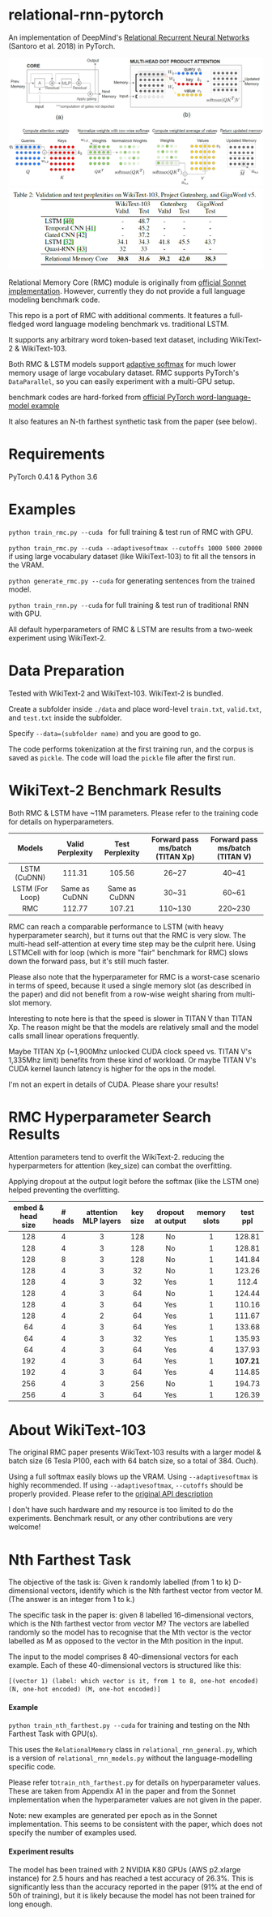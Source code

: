 # relational-rnn-pytorch

An implementation of DeepMind's [Relational Recurrent Neural Networks](https://arxiv.org/abs/1806.01822) (Santoro et al. 2018) in PyTorch.

![](./pics/rmc.png)
![](./pics/rmc_paper_result.png)


Relational Memory Core (RMC) module is originally from [official Sonnet implementation](https://github.com/deepmind/sonnet/blob/master/sonnet/python/modules/relational_memory.py). However, currently they do not provide a full language modeling benchmark code.

This repo is a port of RMC with additional comments. It features a full-fledged word language modeling benchmark vs. traditional LSTM.

It supports any arbitrary word token-based text dataset, including WikiText-2 & WikiText-103.

Both RMC & LSTM models support [adaptive softmax](https://pytorch.org/docs/stable/nn.html#adaptivelogsoftmaxwithloss) for much lower memory usage of large vocabulary dataset. RMC supports PyTorch's `DataParallel`, so you can easily experiment with a multi-GPU setup.

benchmark codes are hard-forked from [official PyTorch word-language-model example](https://github.com/pytorch/examples/tree/master/word_language_model)

It also features an N-th farthest synthetic task from the paper (see below).

# Requirements
PyTorch 0.4.1 & Python 3.6

# Examples
`python train_rmc.py --cuda ` for full training & test run of RMC with GPU.

`python train_rmc.py --cuda --adaptivesoftmax --cutoffs 1000 5000 20000` if using large vocabulary dataset (like WikiText-103) to fit all the tensors in the VRAM.

`python generate_rmc.py --cuda` for generating sentences from the trained model.

`python train_rnn.py --cuda` for full training & test run of traditional RNN with GPU.

All default hyperparameters of RMC & LSTM are results from a two-week experiment using WikiText-2.

# Data Preparation
Tested with WikiText-2 and WikiText-103. WikiText-2 is bundled.

Create a subfolder inside `./data` and place word-level `train.txt`, `valid.txt`, and `test.txt` inside the subfolder.

Specify `--data=(subfolder name)` and you are good to go.

The code performs tokenization at the first training run, and the corpus is saved as `pickle`. The code will load the `pickle` file after the first run.

# WikiText-2 Benchmark Results
Both RMC & LSTM have ~11M parameters. Please refer to the training code for details on hyperparameters.

| Models        | Valid Perplexity|Test Perplexity           | Forward pass ms/batch (TITAN Xp) |  Forward pass ms/batch (TITAN V) |
|:-------------:|:-------------:|:-------------:| :-------------:| :-------------:|
| LSTM (CuDNN)      |111.31 | 105.56 | 26~27 | 40~41 |
| LSTM (For Loop)      |Same as CuDNN | Same as CuDNN | 30~31 | 60~61 |
| RMC      | 112.77 | 107.21      |  110~130  | 220~230|

RMC can reach a comparable performance to LSTM (with heavy hyperparameter search), but it turns out that the RMC is very slow. The multi-head self-attention at every time step may be the culprit here.
Using LSTMCell with for loop (which is more "fair" benchmark for RMC) slows down the forward pass, but it's still much faster.

Please also note that the hyperparameter for RMC is a worst-case scenario in terms of speed, because it used a single memory slot (as described in the paper) and did not benefit from a row-wise weight sharing from multi-slot memory.  

Interesting to note here is that the speed is slower in TITAN V than TITAN Xp. The reason might be that the models are relatively small and the model calls small linear operations frequently.

Maybe TITAN Xp (~1,900Mhz unlocked CUDA clock speed vs. TITAN V's 1,335Mhz limit) benefits from these kind of workload. Or maybe TITAN V's CUDA kernel launch latency is higher for the ops in the model.

I'm not an expert in details of CUDA. Please share your results!  

# RMC Hyperparameter Search Results
Attention parameters tend to overfit the WikiText-2. reducing the hyperparmeters for attention (key_size) can combat the overfitting.

Applying dropout at the output logit before the softmax (like the LSTM one) helped preventing the overfitting.

|embed & head size| # heads | attention MLP layers | key size | dropout at output | memory slots | test ppl|
|:----:|:----:|:----:|:----:|:----:|:----:|:----:|
|128|	4|	3|	128|	No|	1|	128.81 |
|128|	4|	3|	128|	No|	1|	128.81 |
|128|	8|	3|	128|	No|	1|	141.84 |
|128|	4|	3|	32|	No	|1	|123.26 |
|128|	4|	3|	32|	Yes|	1|	112.4 |
|128|	4|	3|	64|	No	|1	|124.44 |
|128|	4|	3|	64|	Yes|	1|	110.16 |
|128|	4|	2|	64|	Yes|	1|	111.67 |
|64	|4	|3	|64	|Yes	|1	|133.68 |
|64	|4	|3	|32	|Yes	|1	|135.93 |
|64	|4	|3	|64	|Yes	|4	|137.93 |
|192|	4|	3|	64|	Yes|	1|	**107.21** |
|192|	4|	3|	64|	Yes|	4|	114.85 |
|256|	4|	3|	256|	No|	1|	194.73 |
|256|	4|	3|	64|	Yes|	1|	126.39 |


# About WikiText-103
The original RMC paper presents WikiText-103 results with a larger model & batch size (6 Tesla P100, each with 64 batch size, so a total of 384. Ouch).

Using a full softmax easily blows up the VRAM. Using `--adaptivesoftmax` is highly recommended. If using `--adaptivesoftmax`, `--cutoffs` should be properly provided. Please refer to the [original API description](https://pytorch.org/docs/stable/nn.html#adaptivelogsoftmaxwithloss)

I don't have such hardware and my resource is too limited to do the experiments. Benchmark result, or any other contributions are very welcome!

# Nth Farthest Task

The objective of the task is: Given k randomly labelled (from 1 to k) D-dimensional vectors, identify which is the Nth farthest vector from vector M. (The answer is an integer from 1 to k.)

The specific task in the paper is: given 8 labelled 16-dimensional vectors, which is the Nth farthest vector from vector M? The vectors are labelled randomly so the model has to recognise that the Mth vector is the vector labelled as M as opposed to the vector in the Mth position in the input. 

The input to the model comprises 8 40-dimensional vectors for each example. Each of these 40-dimensional vectors is structured like this:

```
[(vector 1) (label: which vector is it, from 1 to 8, one-hot encoded) (N, one-hot encoded) (M, one-hot encoded)] 
```

#### Example

`python train_nth_farthest.py --cuda` for training and testing on the Nth Farthest Task with GPU(s).

This uses the `RelationalMemory` class in `relational_rnn_general.py`, which is a version of `relational_rnn_models.py` without the language-modelling specific code.

Please refer to`train_nth_farthest.py` for details on hyperparameter values. These are taken from Appendix A1 in the paper and from the Sonnet implementation when the hyperparameter values are not given in the paper.

Note: new examples are generated per epoch as in the Sonnet implementation. This seems to be consistent with the paper, which does not specify the number of examples used.

#### Experiment results

The model has been trained with 2 NVIDIA K80 GPUs (AWS p2.xlarge instance) for 2.5 hours and has reached a test accuracy of 26.3%. This is significantly less than the accuracy reported in the paper (91% at the end of 50h of training), but it is likely because the model has not been trained for long enough.

